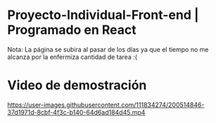 # Proyecto-Individual-Front-end | Programado en React

Nota: La página se subira al pasar de los días ya que el tiempo no me alcanza por la enfermiza cantidad de tarea :(


# Video de demostración

https://user-images.githubusercontent.com/111834274/200514846-37d1971d-8cbf-4f3c-b140-64d6ad184d45.mp4

